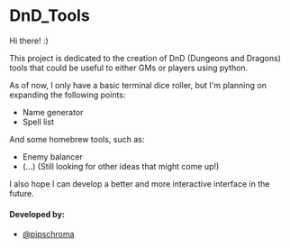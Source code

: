 # DnD_Tools
Hi there! :)

This project is dedicated to the creation of DnD (Dungeons and Dragons) tools that could be useful to either GMs or players using python.

As of now, I only have a basic terminal dice roller, but I'm planning on expanding the following points:

- Name generator
- Spell list

And some homebrew tools, such as:

- Enemy balancer
- (...) (Still looking for other ideas that might come up!)

I also hope I can develop a better and more interactive interface in the future.




#### Developed by:

- [@pipschroma](https://github.com/pipschroma)
